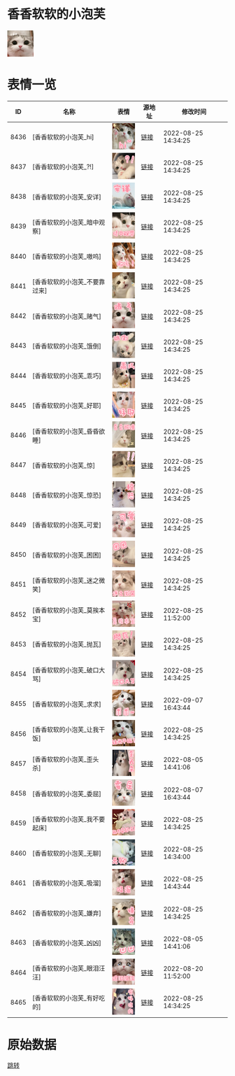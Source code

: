# 香香软软的小泡芙

<img src="./cover.png" height="60" alt="cover" />

# 表情一览

|ID|名称|表情|源地址|修改时间|
|----|----|----|----|----|
|8436|[香香软软的小泡芙_hi]|<img src="./pic/008436_%5B香香软软的小泡芙_hi%5D.png" height="60" alt="hi"/>|[链接](http://i0.hdslb.com/bfs/emote/89871e697357cbb74419377f22b49efaa56a9f0b.png)|2022-08-25 14:34:25|
|8437|[香香软软的小泡芙_?!]|<img src="./pic/008437_%5B香香软软的小泡芙__!%5D.png" height="60" alt="?!"/>|[链接](http://i0.hdslb.com/bfs/emote/ca595826fd97e6227f2a72d99c045118295d3d15.png)|2022-08-25 14:34:25|
|8438|[香香软软的小泡芙_安详]|<img src="./pic/008438_%5B香香软软的小泡芙_安详%5D.png" height="60" alt="安详"/>|[链接](http://i0.hdslb.com/bfs/emote/64140055b55a43067ea01bdd20de3ab629f5ca21.png)|2022-08-25 14:34:25|
|8439|[香香软软的小泡芙_暗中观察]|<img src="./pic/008439_%5B香香软软的小泡芙_暗中观察%5D.png" height="60" alt="暗中观察"/>|[链接](http://i0.hdslb.com/bfs/emote/309cd3a8eedccf5c2301b09e9553b85febaa0bf2.png)|2022-08-25 14:34:25|
|8440|[香香软软的小泡芙_嗷呜]|<img src="./pic/008440_%5B香香软软的小泡芙_嗷呜%5D.png" height="60" alt="嗷呜"/>|[链接](http://i0.hdslb.com/bfs/emote/c5f2a39f2e923df4c9f0702c277b417195c485d4.png)|2022-08-25 14:34:25|
|8441|[香香软软的小泡芙_不要靠过来]|<img src="./pic/008441_%5B香香软软的小泡芙_不要靠过来%5D.png" height="60" alt="不要靠过来"/>|[链接](http://i0.hdslb.com/bfs/emote/eae8908b27bc2934e25d2fd461dce042db3d1386.png)|2022-08-25 14:34:25|
|8442|[香香软软的小泡芙_赌气]|<img src="./pic/008442_%5B香香软软的小泡芙_赌气%5D.png" height="60" alt="赌气"/>|[链接](http://i0.hdslb.com/bfs/emote/0693ec7979f7f9d9e2a5de90e146215de221389b.png)|2022-08-25 14:34:25|
|8443|[香香软软的小泡芙_饿倒]|<img src="./pic/008443_%5B香香软软的小泡芙_饿倒%5D.png" height="60" alt="饿倒"/>|[链接](http://i0.hdslb.com/bfs/emote/d7d1c52991bd94defa478adea5d99a3a54de6504.png)|2022-08-25 14:34:25|
|8444|[香香软软的小泡芙_乖巧]|<img src="./pic/008444_%5B香香软软的小泡芙_乖巧%5D.png" height="60" alt="乖巧"/>|[链接](http://i0.hdslb.com/bfs/emote/8a7693f4ee259d3a33c78b7e25b52bae8e6912b4.png)|2022-08-25 14:34:25|
|8445|[香香软软的小泡芙_好耶]|<img src="./pic/008445_%5B香香软软的小泡芙_好耶%5D.png" height="60" alt="好耶"/>|[链接](http://i0.hdslb.com/bfs/emote/0b13a52f16ef4ee161876aa7fa1878cb0043fc9b.png)|2022-08-25 14:34:25|
|8446|[香香软软的小泡芙_昏昏欲睡]|<img src="./pic/008446_%5B香香软软的小泡芙_昏昏欲睡%5D.png" height="60" alt="昏昏欲睡"/>|[链接](http://i0.hdslb.com/bfs/emote/1fe83555c8c352ad74bfb80b9100d42744d4685e.png)|2022-08-25 14:34:25|
|8447|[香香软软的小泡芙_惊]|<img src="./pic/008447_%5B香香软软的小泡芙_惊%5D.png" height="60" alt="惊"/>|[链接](http://i0.hdslb.com/bfs/emote/7f04443e93e63cf50eee0170ae492ebb7f5ee3d0.png)|2022-08-25 14:34:25|
|8448|[香香软软的小泡芙_惊恐]|<img src="./pic/008448_%5B香香软软的小泡芙_惊恐%5D.png" height="60" alt="惊恐"/>|[链接](http://i0.hdslb.com/bfs/emote/370e4690adc127c15f4f1b680794f83c3ae1e7c4.png)|2022-08-25 14:34:25|
|8449|[香香软软的小泡芙_可爱]|<img src="./pic/008449_%5B香香软软的小泡芙_可爱%5D.png" height="60" alt="可爱"/>|[链接](http://i0.hdslb.com/bfs/emote/181c09e5d95d56d7fe5ff26e693875838d44000c.png)|2022-08-25 14:34:25|
|8450|[香香软软的小泡芙_困困]|<img src="./pic/008450_%5B香香软软的小泡芙_困困%5D.png" height="60" alt="困困"/>|[链接](http://i0.hdslb.com/bfs/emote/c4ce479b53a5d79888c8efc005323b253ca75da0.png)|2022-08-25 14:34:25|
|8451|[香香软软的小泡芙_迷之微笑]|<img src="./pic/008451_%5B香香软软的小泡芙_迷之微笑%5D.png" height="60" alt="迷之微笑"/>|[链接](http://i0.hdslb.com/bfs/emote/1a1a471727b6c7f63cba600a6a348146c2eac245.png)|2022-08-25 14:34:25|
|8452|[香香软软的小泡芙_莫挨本宝]|<img src="./pic/008452_%5B香香软软的小泡芙_莫挨本宝%5D.png" height="60" alt="莫挨本宝"/>|[链接](http://i0.hdslb.com/bfs/emote/8863ffa6b558d912eafc5e54975b3c4d0c728acb.png)|2022-08-25 11:52:00|
|8453|[香香软软的小泡芙_抛瓦]|<img src="./pic/008453_%5B香香软软的小泡芙_抛瓦%5D.png" height="60" alt="抛瓦"/>|[链接](http://i0.hdslb.com/bfs/emote/654470236c1ec396f8480623bb1b987e0e4e3b0c.png)|2022-08-25 14:34:25|
|8454|[香香软软的小泡芙_破口大骂]|<img src="./pic/008454_%5B香香软软的小泡芙_破口大骂%5D.png" height="60" alt="破口大骂"/>|[链接](http://i0.hdslb.com/bfs/emote/42011ea57d71ab44b0ab783c3fc52261d76bc1d9.png)|2022-08-25 14:34:25|
|8455|[香香软软的小泡芙_求求]|<img src="./pic/008455_%5B香香软软的小泡芙_求求%5D.png" height="60" alt="求求"/>|[链接](http://i0.hdslb.com/bfs/emote/a159f236d8070cc9ff4c0613f309946bd5e5ce3d.png)|2022-09-07 16:43:44|
|8456|[香香软软的小泡芙_让我干饭]|<img src="./pic/008456_%5B香香软软的小泡芙_让我干饭%5D.png" height="60" alt="让我干饭"/>|[链接](http://i0.hdslb.com/bfs/emote/d5b2a54b06c0906e57146fdfa3318ef17cf6b334.png)|2022-08-25 14:34:25|
|8457|[香香软软的小泡芙_歪头杀]|<img src="./pic/008457_%5B香香软软的小泡芙_歪头杀%5D.png" height="60" alt="歪头杀"/>|[链接](http://i0.hdslb.com/bfs/emote/4d57e0b60a6327289589c2397ef06c54c40faf96.png)|2022-08-05 14:41:06|
|8458|[香香软软的小泡芙_委屈]|<img src="./pic/008458_%5B香香软软的小泡芙_委屈%5D.png" height="60" alt="委屈"/>|[链接](http://i0.hdslb.com/bfs/emote/9de78bea14e666eb81b1c1c62a047645a9eb3ae2.png)|2022-08-07 16:43:44|
|8459|[香香软软的小泡芙_我不要起床]|<img src="./pic/008459_%5B香香软软的小泡芙_我不要起床%5D.png" height="60" alt="我不要起床"/>|[链接](http://i0.hdslb.com/bfs/emote/7d72f022b35c73a95a4bc1a17b9a133f7ce9b13a.png)|2022-08-25 14:34:25|
|8460|[香香软软的小泡芙_无聊]|<img src="./pic/008460_%5B香香软软的小泡芙_无聊%5D.png" height="60" alt="无聊"/>|[链接](http://i0.hdslb.com/bfs/emote/6c53d58e3a5bc28751b01a8de6f5d5226c936b68.png)|2022-08-25 14:34:00|
|8461|[香香软软的小泡芙_吸溜]|<img src="./pic/008461_%5B香香软软的小泡芙_吸溜%5D.png" height="60" alt="吸溜"/>|[链接](http://i0.hdslb.com/bfs/emote/a28b6487560572302197349400db94d5feb4aa4a.png)|2022-08-25 14:43:44|
|8462|[香香软软的小泡芙_嫌弃]|<img src="./pic/008462_%5B香香软软的小泡芙_嫌弃%5D.png" height="60" alt="嫌弃"/>|[链接](http://i0.hdslb.com/bfs/emote/28fac451b362ff790ba6d1b7c3e2f14f524956ac.png)|2022-08-25 14:34:25|
|8463|[香香软软的小泡芙_凶凶]|<img src="./pic/008463_%5B香香软软的小泡芙_凶凶%5D.png" height="60" alt="凶凶"/>|[链接](http://i0.hdslb.com/bfs/emote/9cb258924bb8ce4c80218ff446d67e6c05070025.png)|2022-08-05 14:41:06|
|8464|[香香软软的小泡芙_眼泪汪汪]|<img src="./pic/008464_%5B香香软软的小泡芙_眼泪汪汪%5D.png" height="60" alt="眼泪汪汪"/>|[链接](http://i0.hdslb.com/bfs/emote/f799301c24e9d340c6756660a43cfb6760973bbb.png)|2022-08-20 11:52:00|
|8465|[香香软软的小泡芙_有好吃的]|<img src="./pic/008465_%5B香香软软的小泡芙_有好吃的%5D.png" height="60" alt="有好吃的"/>|[链接](http://i0.hdslb.com/bfs/emote/5843f3e20a840ee33e1865c7b3dcc86dad765271.png)|2022-08-25 14:34:25|

# 原始数据

[跳转](./raw.json)

